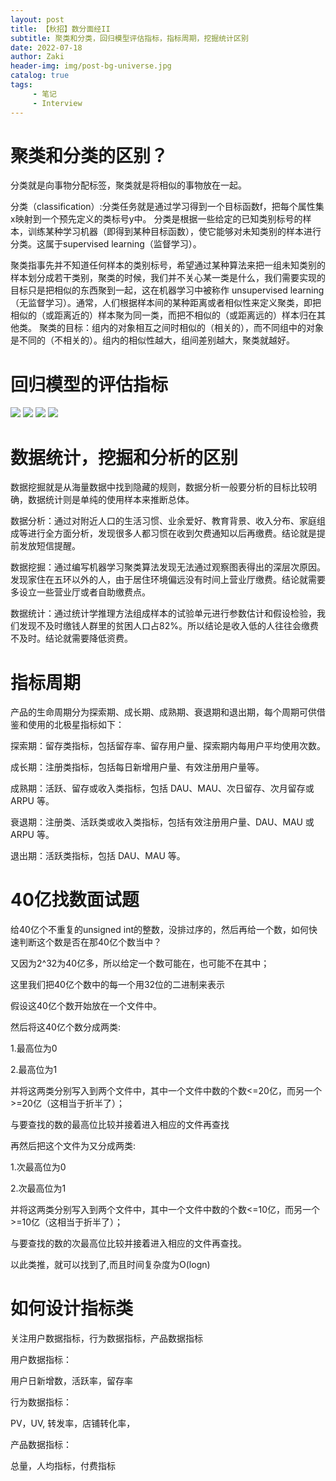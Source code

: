 ```yaml
---
layout: post
title: 【秋招】数分面经II
subtitle: 聚类和分类，回归模型评估指标，指标周期，挖掘统计区别
date: 2022-07-18
author: Zaki
header-img: img/post-bg-universe.jpg
catalog: true
tags:
     - 笔记
     - Interview
---
```


# 聚类和分类的区别？

分类就是向事物分配标签，聚类就是将相似的事物放在一起。

分类（classification）:分类任务就是通过学习得到一个目标函数f，把每个属性集x映射到一个预先定义的类标号y中。
分类是根据一些给定的已知类别标号的样本，训练某种学习机器（即得到某种目标函数），使它能够对未知类别的样本进行分类。这属于supervised learning（监督学习）。

聚类指事先并不知道任何样本的类别标号，希望通过某种算法来把一组未知类别的样本划分成若干类别，聚类的时候，我们并不关心某一类是什么，我们需要实现的目标只是把相似的东西聚到一起，这在机器学习中被称作 unsupervised learning （无监督学习）。通常，人们根据样本间的某种距离或者相似性来定义聚类，即把相似的（或距离近的）样本聚为同一类，而把不相似的（或距离远的）样本归在其他类。
聚类的目标：组内的对象相互之间时相似的（相关的），而不同组中的对象是不同的（不相关的）。组内的相似性越大，组间差别越大，聚类就越好。

# 回归模型的评估指标


![](https://s3.bmp.ovh/imgs/2022/07/18/7a980f67ab1d3cca.png)
![](https://s3.bmp.ovh/imgs/2022/07/18/4bbae223c96166f7.png)
![](https://s3.bmp.ovh/imgs/2022/07/18/e1f76e00a5370d20.png)
![](https://s3.bmp.ovh/imgs/2022/07/18/12ae5f6830dac32e.png)

# 数据统计，挖掘和分析的区别

数据挖掘就是从海量数据中找到隐藏的规则，数据分析一般要分析的目标比较明确，数据统计则是单纯的使用样本来推断总体。

数据分析：通过对附近人口的生活习惯、业余爱好、教育背景、收入分布、家庭组成等进行全方面分析，发现很多人都习惯在收到欠费通知以后再缴费。结论就是提前发放短信提醒。

数据挖掘：通过编写机器学习聚类算法发现无法通过观察图表得出的深层次原因。发现家住在五环以外的人，由于居住环境偏远没有时间上营业厅缴费。结论就需要多设立一些营业厅或者自助缴费点。

数据统计：通过统计学推理方法组成样本的试验单元进行参数估计和假设检验，我们发现不及时缴钱人群里的贫困人口占82%。所以结论是收入低的人往往会缴费不及时。结论就需要降低资费。

# 指标周期

产品的生命周期分为探索期、成长期、成熟期、衰退期和退出期，每个周期可供借鉴和使用的北极星指标如下：

探索期：留存类指标，包括留存率、留存用户量、探索期内每用户平均使用次数。

成长期：注册类指标，包括每日新增用户量、有效注册用户量等。

成熟期：活跃、留存或收入类指标，包括 DAU、MAU、次日留存、次月留存或 ARPU 等。

衰退期：注册类、活跃类或收入类指标，包括有效注册用户量、DAU、MAU 或 ARPU 等。

退出期：活跃类指标，包括 DAU、MAU 等。

# 40亿找数面试题

给40亿个不重复的unsigned int的整数，没排过序的，然后再给一个数，如何快速判断这个数是否在那40亿个数当中？

又因为2^32为40亿多，所以给定一个数可能在，也可能不在其中；

这里我们把40亿个数中的每一个用32位的二进制来表示

假设这40亿个数开始放在一个文件中。

然后将这40亿个数分成两类:

1.最高位为0

2.最高位为1

并将这两类分别写入到两个文件中，其中一个文件中数的个数<=20亿，而另一个>=20亿（这相当于折半了）；

与要查找的数的最高位比较并接着进入相应的文件再查找

再然后把这个文件为又分成两类:

1.次最高位为0

2.次最高位为1

并将这两类分别写入到两个文件中，其中一个文件中数的个数<=10亿，而另一个>=10亿（这相当于折半了）；

与要查找的数的次最高位比较并接着进入相应的文件再查找。

以此类推，就可以找到了,而且时间复杂度为O(logn)

# 如何设计指标类

关注用户数据指标，行为数据指标，产品数据指标

用户数据指标：

用户日新增数，活跃率，留存率

行为数据指标：

PV，UV, 转发率，店铺转化率，

产品数据指标：

总量，人均指标，付费指标




